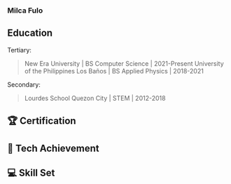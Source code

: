 ### Milca Fulo
<!-- Your Contact Details here. -->

## Education
Tertiary:
> New Era University | BS Computer Science | 2021-Present
University of the Philippines Los Baños | BS Applied Physics | 2018-2021

Secondary:
> Lourdes School Quezon City | STEM | 2012-2018


## 🏆 Certification

## 🏅 Tech Achievement

## 💻 Skill Set

